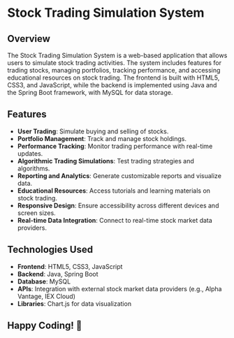# Stock Trading Simulation System

## Overview

The Stock Trading Simulation System is a web-based application that allows users to simulate stock trading activities. The system includes features for trading stocks, managing portfolios, tracking performance, and accessing educational resources on stock trading. The frontend is built with HTML5, CSS3, and JavaScript, while the backend is implemented using Java and the Spring Boot framework, with MySQL for data storage.

## Features

- **User Trading**: Simulate buying and selling of stocks.
- **Portfolio Management**: Track and manage stock holdings.
- **Performance Tracking**: Monitor trading performance with real-time updates.
- **Algorithmic Trading Simulations**: Test trading strategies and algorithms.
- **Reporting and Analytics**: Generate customizable reports and visualize data.
- **Educational Resources**: Access tutorials and learning materials on stock trading.
- **Responsive Design**: Ensure accessibility across different devices and screen sizes.
- **Real-time Data Integration**: Connect to real-time stock market data providers.

## Technologies Used

- **Frontend**: HTML5, CSS3, JavaScript
- **Backend**: Java, Spring Boot
- **Database**: MySQL
- **APIs**: Integration with external stock market data providers (e.g., Alpha Vantage, IEX Cloud)
- **Libraries**: Chart.js for data visualization

## Happy Coding! 🚀
